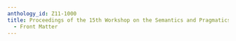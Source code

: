 ```yaml
---
anthology_id: Z11-1000
title: Proceedings of the 15th Workshop on the Semantics and Pragmatics of Dialogue
  - Front Matter
---
```

